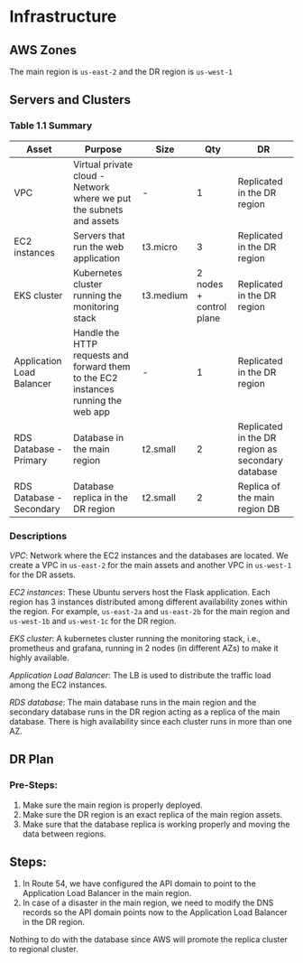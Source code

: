 # Infrastructure

## AWS Zones

The main region is `us-east-2` and the DR region is `us-west-1`

## Servers and Clusters

### Table 1.1 Summary
| Asset | Purpose | Size | Qty | DR |
|---|---|---|---|---|
| VPC | Virtual private cloud - Network where we put the subnets and assets | - | 1 | Replicated in the DR region |
| EC2 instances | Servers that run the web application | t3.micro | 3 | Replicated in the DR region |
| EKS cluster | Kubernetes cluster running the monitoring stack | t3.medium | 2 nodes + control plane | Replicated in the DR region |
| Application Load Balancer | Handle the HTTP requests and forward them to the EC2 instances running the web app | - | 1 | Replicated in the DR region |
| RDS Database - Primary | Database in the main region | t2.small | 2 | Replicated in the DR region as secondary database |
| RDS Database - Secondary | Database replica in the DR region | t2.small | 2 | Replica of the main region DB |

### Descriptions

*VPC*: Network where the EC2 instances and the databases are located. We create a VPC in `us-east-2` for the main assets and another VPC in `us-west-1` for 
the DR assets.

*EC2 instances*: These Ubuntu servers host the Flask application. Each region has 3 instances distributed among different availability zones within the region. For example, `us-east-2a` and `us-east-2b` for the main region and `us-west-1b` and `us-west-1c` for the DR region.

*EKS cluster*: A kubernetes cluster running the monitoring stack, i.e., prometheus and grafana, running in 2 nodes (in different AZs) to make it highly available.

*Application Load Balancer*: The LB is used to distribute the traffic load among the EC2 instances.

*RDS database*: The main database runs in the main region and the secondary database runs in the DR region acting as a replica of the main database. There is high availability since each cluster runs in more than one AZ.

## DR Plan
### Pre-Steps:

1. Make sure the main region is properly deployed.
2. Make sure the DR region is an exact replica of the main region assets.
3. Make sure that the database replica is working properly and moving the data between regions.

## Steps:

1. In Route 54, we have configured the API domain to point to the Application Load Balancer in the main region.
2. In case of a disaster in the main region, we need to modify the DNS records so the API domain points now to the Application Load Balancer in the DR region.

Nothing to do with the database since AWS will promote the replica cluster to regional cluster.
